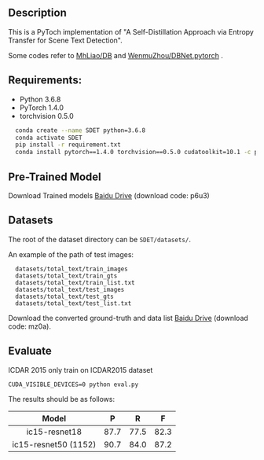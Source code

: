 ## Description
This is a PyToch implementation of "A Self-Distillation Approach via Entropy Transfer for Scene Text Detection". 

Some codes refer to [MhLiao/DB](https://github.com/MhLiao/DB) and [WenmuZhou/DBNet.pytorch](https://github.com/WenmuZhou/DBNet.pytorch) .

## Requirements:
- Python 3.6.8
- PyTorch 1.4.0
- torchvision 0.5.0

```bash
  conda create --name SDET python=3.6.8
  conda activate SDET
  pip install -r requirement.txt
  conda install pytorch==1.4.0 torchvision==0.5.0 cudatoolkit=10.1 -c pytorch
```

## Pre-Trained Model
Download Trained models [Baidu Drive](https://pan.baidu.com/s/1vxcdpOswTK6MxJyPIJlBkA) (download code: p6u3)

## Datasets
The root of the dataset directory can be ```SDET/datasets/```.

An example of the path of test images: 
```
  datasets/total_text/train_images
  datasets/total_text/train_gts
  datasets/total_text/train_list.txt
  datasets/total_text/test_images
  datasets/total_text/test_gts
  datasets/total_text/test_list.txt
```

Download the converted ground-truth and data list [Baidu Drive](https://pan.baidu.com/s/1BPYxcZnLXN87rQKmz9PFYA) (download code: mz0a).


## Evaluate

ICDAR 2015
only train on ICDAR2015 dataset

```
CUDA_VISIBLE_DEVICES=0 python eval.py
```

The results should be as follows:

|        Model       	| P 	| R 	| F 	| 
|:------------------:	|:---------:	|:------:	|:---------:	|
| ic15-resnet18  |    87.7   	|  77.5  	|    82.3   	|       
| ic15-resnet50 (1152)|    90.7   	|  84.0  	|    87.2   	|

   
